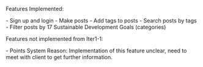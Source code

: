 <p>Features Implemented:</p>
<p>- Sign up and login
- Make posts
- Add tags to posts
- Search posts by tags
- Filter posts by 17 Sustainable Development Goals (categories)</p>

<p>Features not implemented from Iter1-1:</p>
<p>- Points System
Reason: Implementation of this feature unclear, need to meet with client to get further information. </p>